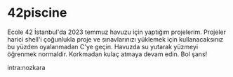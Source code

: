 # 42piscine
Ecole 42 İstanbul'da 2023 temmuz havuzu için yaptığım projelerim. Projeler harici shell'i çoğunlukla proje ve sınavlarınızı yüklemek için kullanacaksınız bu yüzden oyalanmadan C'ye geçin. Havuzda su yutarak yüzmeyi öğrenmek normaldir. Korkmadan kulaç atmaya devam edin. Bol şans!

intra:nozkara
